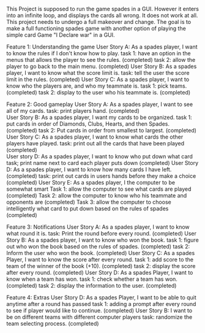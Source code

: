 This Project is supposed to run the game spades in a GUI. However it enters into an infinite loop, and displays the cards all wrong. It does not work at all. This project needs to undergo a full makeover and change. The goal is to make a full functioning spades game with another option of playing the simple card Game "I Declare war" in a GUI. 

Feature 1: Understanding the game
  User Story A: As a spades player, I want to know the rules if I don't know how to play.
    task 1: have an option in the menus that allows the player to see the rules. (completed)
    task 2: allow the player to go back to the main menu. (completed)
  User Story B: As a spades player, I want to know what the score limit is.
    task: tell the user the score limit in the rules. (completed)
  User Story C: As a spades player, I want to know who the players are, and who my teammate is.
    task 1: pick teams. (completed)
    task 2: display to the user who his teammate is. (completed)
  
Feature 2: Good gameplay
  User Story A: As a spades player, I want to see all of my cards. 
    task: print players hand. (completed)   
  User Story B: As a spades player, I want my cards to be organized.
    task 1: put cards in order of Diamonds, Clubs, Hearts, and then Spades. (completed)
    task 2: Put cards in order from smallest to largest. (completed)    
  User Story C: As a spades player, I want to know what cards the other players have played.
    task: print out all the cards that have been played (completed)  
  User story D: As a spades player, I want to know who put down what card
    task; print name next to card each player puts down (completed)
  User Story D: As a spades player, I want to know how many cards I have left. (completed)
    task: print out cards in users hands before they make a choice (completed)
  User Story E: As a spades player, I the computer to be somewhat smart
    Task 1: allow the computer to see what cards are played (completed)
    Task 2: allow the computer to know who his teammate and opponents are (completed)
    Task 3: allow the computer to choose intelligently what card to put down based on the rules of spades (completed)
  
Feature 3: Notifications
  User Story A: As a spades player, I want to know what round it is. 
    task: Print the round before every round. (completed)
  User Story B: As a spades player, I want to know who won the book.
    task 1: figure out who won the book based on the rules of spades. (completed)
    task 2: Inform the user who won the book. (completed)
  User Story C: As a spades Player, I want to know the score after every round.
    task 1: add score to the team of the winner of the book (+10). (completed)
    task 2: display the score after every round. (completed)
  User Story D: As a spades Player, I want to know when a team has won.
    task 1: check whether a team has won.(completed)
    task 2: display the information to the user. (completed)
  
Feature 4: Extras
  User Story D: As a spades Player, I want to be able to quit anytime after a round has passed
    task 1: adding a prompt after every round to see if player would like to continue. (completed)
  User Story B: I want to be on different teams with different computer players
    task: randomize the team selecting process. (completed)
  

